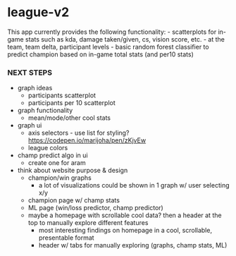 # league-v2

This app currently provides the following functionality:
    - scatterplots for in-game stats such as kda, damage taken/given, cs, vision score, etc.
        - at the team, team delta, participant levels
    - basic random forest classifier to predict champion based on in-game total stats (and per10 stats)

### NEXT STEPS
- graph ideas
    - participants scatterplot
    - participants per 10 scatterplot
- graph functionality
    - mean/mode/other cool stats
- graph ui
    - axis selectors - use list for styling? https://codepen.io/marijoha/pen/zKjvEw
    - league colors
- champ predict algo in ui
    - create one for aram
- think about website purpose & design
    - champion/win graphs
        - a lot of visualizations could be shown in 1 graph w/ user selecting x/y
    - champion page w/ champ stats
    - ML page (win/loss predictor, champ predictor)
    - maybe a homepage with scrollable cool data? then a header at the top to manually explore different features
        - most interesting findings on homepage in a cool, scrollable, presentable format
        - header w/ tabs for manually exploring (graphs, champ stats, ML)
